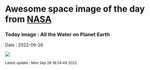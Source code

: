 
# Awesome space image of the day from [NASA](https://api.nasa.gov/)

### Today image : All the Water on Planet Earth

Date : 2022-09-26


![](https://apod.nasa.gov/apod/image/2209/WaterlessEarth2_woodshole_960.jpg)

<small>Latest update : Mon Sep 26 18:24:49 2022</small>


